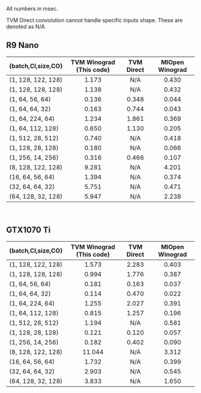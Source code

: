 All numbers in msec.

TVM Direct convolution cannot handle specific inputs shape. These are denoted as N/A.

## R9 Nano

| (batch,CI,size,CO) | TVM Winograd (This code) | TVM Direct | MIOpen Winograd |
|------------- |:-------------:|:-------------:|:-------------:|
| (1, 128, 122, 128) | 1.173 | N/A | 0.430
| (1, 128, 128, 128) | 1.138 | N/A | 0.432
| (1, 64, 56, 64) | 0.136 | 0.348 | 0.044
| (1, 64, 64, 32) | 0.163 | 0.744 | 0.043
| (1, 64, 224, 64) | 1.234 | 1.861 | 0.369
| (1, 64, 112, 128) | 0.650 | 1.130 | 0.205
| (1, 512, 28, 512) | 0.740 | N/A | 0.418
| (1, 128, 28, 128) | 0.180 | N/A | 0.066
| (1, 256, 14, 256) | 0.316 | 0.466 | 0.107
| (8, 128, 122, 128) | 9.281 | N/A | 4.201
| (16, 64, 56, 64) | 1.394 | N/A | 0.374
| (32, 64, 64, 32) | 5.751 | N/A | 0.471
| (64, 128, 32, 128) | 5.947 | N/A | 2.238

<br/>

## GTX1070 Ti

| (batch,CI,size,CO) | TVM Winograd (This code) | TVM Direct | MIOpen Winograd |
|------------- |:-------------:|:-------------:|:-------------:|
| (1, 128, 122, 128) | 1.573 | 2.283 | 0.403
| (1, 128, 128, 128) | 0.994 | 1.776 | 0.387
| (1, 64, 56, 64) | 0.181 | 0.163 | 0.037
| (1, 64, 64, 32) | 0.114 | 0.470 | 0.022
| (1, 64, 224, 64) | 1.255 | 2.027 | 0.391
| (1, 64, 112, 128) | 0.815 | 1.257 | 0.196
| (1, 512, 28, 512) | 1.194 | N/A | 0.581
| (1, 128, 28, 128) | 0.121 | 0.120 | 0.057
| (1, 256, 14, 256) | 0.182 | 0.402 | 0.090
| (8, 128, 122, 128) | 11.044 | N/A | 3.312
| (16, 64, 56, 64) | 1.732 | N/A | 0.399
| (32, 64, 64, 32) | 2.903 | N/A | 0.545
| (64, 128, 32, 128) | 3.833 | N/A | 1.650
